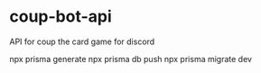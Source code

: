 # coup-bot-api
API  for coup the card game for discord

npx prisma generate
npx prisma db push
npx prisma migrate dev
